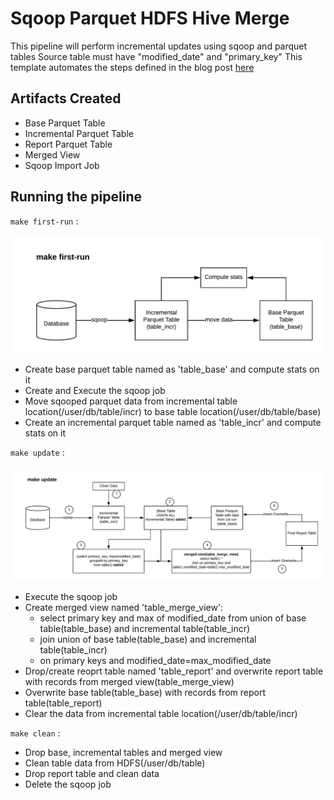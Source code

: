# Sqoop Parquet HDFS Hive Merge
This pipeline will perform incremental updates using sqoop and parquet tables 
Source table must have "modified_date" and "primary_key"
This template automates the steps defined in the blog post [here](https://hortonworks.com/blog/four-step-strategy-incremental-updates-hive/) 

## Artifacts Created
- Base Parquet Table
- Incremental Parquet Table
- Report Parquet Table
- Merged View
- Sqoop Import Job

## Running the pipeline

`make first-run` :

![FirstRun flow](../../docs/images/hive-merge-template-make-first-run.png) 

- Create base parquet table named as 'table_base' and compute stats on it
- Create and Execute the sqoop job
- Move sqooped parquet data from incremental table location(/user/db/table/incr) to base table location(/user/db/table/base)
- Create an incremental parquet table named as 'table_incr' and compute stats on it

`make update` : 

![Update flow](../../docs/images/hive-merge-template-make-update.png) 

- Execute the sqoop job
- Create merged view named 'table_merge_view':
  - select primary key and max of modified_date from union of base table(table_base) and incremental table(table_incr)
  - join union of base table(table_base) and incremental table(table_incr)
  - on primary keys and modified_date=max_modified_date
- Drop/create reoprt table named 'table_report' and overwrite report table with records from merged view(table_merge_view)
- Overwrite base table(table_base) with records from report table(table_report)
- Clear the data from incremental table location(/user/db/table/incr)

`make clean` : 
- Drop base, incremental tables and merged view
- Clean table data from HDFS(/user/db/table)
- Drop report table and clean data
- Delete the sqoop job
